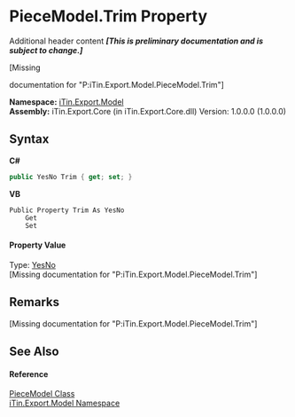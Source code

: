 # PieceModel.Trim Property 
Additional header content _**\[This is preliminary documentation and is subject to change.\]**_

\[Missing <summary> documentation for "P:iTin.Export.Model.PieceModel.Trim"\]

**Namespace:**&nbsp;<a href="ef57ffcc-e95e-b212-5a46-9aa6f5a3511f">iTin.Export.Model</a><br />**Assembly:**&nbsp;iTin.Export.Core (in iTin.Export.Core.dll) Version: 1.0.0.0 (1.0.0.0)

## Syntax

**C#**<br />
``` C#
public YesNo Trim { get; set; }
```

**VB**<br />
``` VB
Public Property Trim As YesNo
	Get
	Set
```


#### Property Value
Type: <a href="a886c085-761c-2fe7-9c0a-a64617595f6a">YesNo</a><br />\[Missing <value> documentation for "P:iTin.Export.Model.PieceModel.Trim"\]

## Remarks
\[Missing <remarks> documentation for "P:iTin.Export.Model.PieceModel.Trim"\]

## See Also


#### Reference
<a href="0ca7b575-6078-b606-0774-74123c02ad52">PieceModel Class</a><br /><a href="ef57ffcc-e95e-b212-5a46-9aa6f5a3511f">iTin.Export.Model Namespace</a><br />